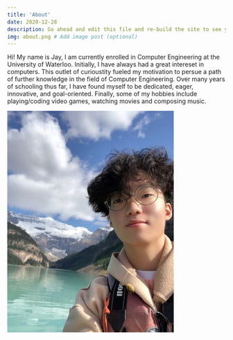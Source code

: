 ```yaml
---
title: 'About'
date: 2020-12-28
description: Go ahead and edit this file and re-build the site to see your changes. # Add post description (optional)
img: about.png # Add image post (optional)
---
```


Hi! My name is Jay, I am currently enrolled in Computer Engineering at the University of Waterloo.
Initially, I have always had a great intereset in computers. This outlet of curioustity fueled my motivation to persue a path of further knowledge in the field of Computer Engineering. Over many years of schooling thus far, I have found myself to be dedicated, eager, innovative, and goal-oriented. Finally, some of my hobbies include playing/coding video games, watching movies and composing music.

![profile](profile.png)

<!--
There's support for code snippets:


```javascript
console.log('Hello, World!')
```

And also LaTeX functions using the [KaTeX plugin][katex-plugin]: $a^2 + b^2 = c^2$

You can even [link files for download](hello_world.zip)

Check out the [Gatsby docs][gatsby-docs] for more info on how to get the most out of Gatsby.

[gatsby-docs]: https://www.gatsbyjs.org/docs/
[katex-plugin]: https://www.gatsbyjs.org/packages/gatsby-remark-katex/
